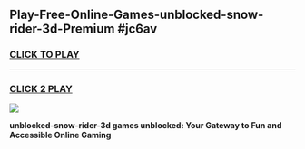 
## Play-Free-Online-Games-unblocked-snow-rider-3d-Premium #jc6av
<h3>
<a href="https://premium.freeplayer.one?title=unblocked-snow-rider-3d&ref=8M">CLICK TO PLAY</a></h3>
<hr>

<h3>
<a href="https://premium.freeplayer.one?title=unblocked-snow-rider-3d&ref=8M">CLICK 2 PLAY</a>
  
</h3>

<a href="https://premium.freeplayer.one?title=unblocked-snow-rider-3d&ref=8M"><img src="https://clearcache.store/games.png"></a>


**unblocked-snow-rider-3d games unblocked: Your Gateway to Fun and Accessible Online Gaming**
